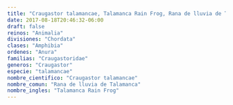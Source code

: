 ```yaml
---
title: "Craugastor talamancae, Talamanca Rain Frog, Rana de lluvia de Talamanca"
date: 2017-08-18T20:46:32-06:00
draft: false
reinos: "Animalia"
divisiones: "Chordata"
clases: "Amphibia"
ordenes: "Anura"
familias: "Craugastoridae"
generos: "Craugastor"
especie: "talamancae"
nombre_cientifico: "Craugastor talamancae"
nombre_comun: "Rana de lluvia de Talamanca"
nombre_ingles: "Talamanca Rain Frog"
---
```

